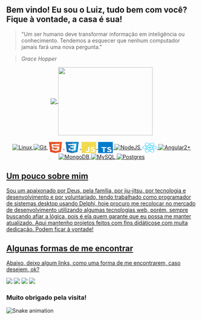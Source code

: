 ## Bem vindo! Eu sou o Luiz, tudo bem com você? Fique à vontade, a casa é sua!
>"Um ser humano deve transformar informação em inteligência ou conhecimento. 
>Tendemos a esquecer que nenhum computador jamais fará uma nova pergunta."

>_Grace Hopper_
<div align="center" width="75%">
  <a href="https://github.com/lnalmeida">
  <img align="center" "height="180em"  src="https://github-readme-stats.vercel.app/api?username=lnalmeida&show_icons=true&theme=gotham&include_all_commits=true&count_private=true"/>
  <img align="center" height="180em" width="250em" src="https://github-readme-stats.vercel.app/api/top-langs/?username=lnalmeida&langs_count=4&theme=gotham"/>
</div>

<div align="center" height="50em" style="display: inline_block"><br>
  <img align="center" alt="Linux" height="30" width="40" src="https://cdn.jsdelivr.net/gh/devicons/devicon/icons/linux/linux-original.svg" />
  <img align="center" alt="Git" height="30" width="40" src="https://cdn.jsdelivr.net/gh/devicons/devicon/icons/git/git-original.svg" />
  <img align="center" alt="HTML" height="30" width="40" src="https://raw.githubusercontent.com/devicons/devicon/master/icons/html5/html5-original.svg">
  <img align="center" alt="CSS" height="30" width="40" src="https://raw.githubusercontent.com/devicons/devicon/master/icons/css3/css3-original.svg">
  <img align="center" alt="Javascript" height="30" width="40" src="https://raw.githubusercontent.com/devicons/devicon/master/icons/javascript/javascript-plain.svg">
  <img align="center" alt="Typescript-Ts" height="30" width="40"   src="https://raw.githubusercontent.com/devicons/devicon/master/icons/typescript/typescript-plain.svg">
  <img align="center" alt="NodeJS" height="30" width="40" src="https://cdn.jsdelivr.net/gh/devicons/devicon/icons/nodejs/nodejs-original.svg" />
  <img align="center" alt="React" height="30" width="40" src="https://raw.githubusercontent.com/devicons/devicon/master/icons/react/react-original.svg">
  <img align="center" alt="Angular2+" height="30" width="40" src="https://cdn.jsdelivr.net/gh/devicons/devicon/icons/angularjs/angularjs-original.svg" />
  <img align="center" alt="MongoDB" height="30" width="40" src="https://cdn.jsdelivr.net/gh/devicons/devicon/icons/mongodb/mongodb-original.svg" />
  <img align="center" alt="MySQL" height="30" width="40" src="https://cdn.jsdelivr.net/gh/devicons/devicon/icons/mysql/mysql-original.svg" />
  <img align="center" alt="Postgres" height="30" width="40" src="https://cdn.jsdelivr.net/gh/devicons/devicon/icons/postgresql/postgresql-original.svg" />
                  
</div>
<div align="left">
                 
 ## Um pouco sobre mim
 
 Sou um apaixonado por Deus, pela família, por jiu-jitsu, por tecnologia e desenvolvimento e por voluntariado, tendo trabalhado como programador de sistemas desktop usando Delphi, hoje procuro me recolocar no mercado de desenvolvimento utilizando algumas tecnologias web, porém, sempre buscando afiar a lógica, pois é ela quem garante que eu possa me manter atualizado. Aqui mantenho projetos feitos com fins didáticose com muita dedicação. Podem ficar à vontade!
</div>
                 

<div align="left">
  
  ## Algunas formas de me encontrar

  Abaixo, deixo algum links, como uma forma de me encontrarem, caso desejem, ok?

</div>          
                 
<a border-radius="5px" href="https://linkedin.com/in/luiz-n-almeida" target="_blank" ><img src="https://img.shields.io/badge/LinkedIn-0077B5?style=for-the-badge&logo=linkedin&logoColor=white" /></a>
<a border-radius="5px" href="https://api.whatsapp.com/send?phone=5521983385419" target="_blank" ><img src="https://img.shields.io/badge/WhatsApp-25D366?style=for-the-badge&logo=whatsapp&logoColor=white" /></a>
<a border-radius="5px" href="https://t.me/lnalmeidajr" target="_blank" ><img src="https://img.shields.io/badge/Telegram-2CA5E0?style=for-the-badge&logo=telegram&logoColor=white" /></a>
<a border-radius="5px" href="mailto:l.n.almeida.ti@gmail.com?subject=Vi seu perfil no Github e queria conversar com você" target="_blank" ><img src="https://img.shields.io/badge/Gmail-D14836?style=for-the-badge&logo=gmail&logoColor=white" /></a>

### Muito obrigado pela visita!

![Snake animation](https://github.com/lnalmeida/lnalmeida/blob/output/github-contribution-grid-snake.svg)
